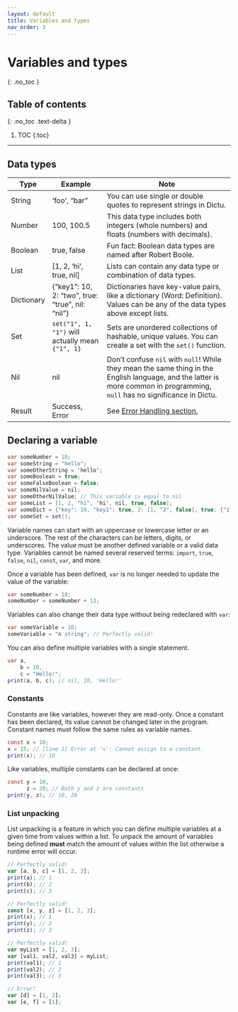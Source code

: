```yaml
---
layout: default
title: Variables and types
nav_order: 3
---
```


# Variables and types
{: .no_toc }

## Table of contents
{: .no_toc .text-delta }

1. TOC
{:toc}

---
## Data types

| Type | Example | Note |
| --- | --- | --- |
| String | ‘foo’, “bar” | You can use single or double quotes to represent strings in Dictu. |
| Number | 100, 100.5 | This data type includes both integers (whole numbers) and floats (numbers with decimals). |
| Boolean | true, false | Fun fact: Boolean data types are named after Robert Boole. |
| List | [1, 2, ‘hi’, true, nil] | Lists can contain any data type or combination of data types. |
| Dictionary | {“key1”: 10, 2: “two”, true: “true”, nil: “nil”} | Dictionaries have key-value pairs, like a dictionary (Word: Definition). Values can be any of the data types above except lists. |
| Set | `set("1", 1, "1")` will actually mean `{"1", 1}` | Sets are unordered collections of hashable, unique values. You can create a set with the `set()` function. |
| Nil | nil | Don’t confuse `nil` with `null`! While they mean the same thing in the English language, and the latter is more common in programming, `null` has no significance in Dictu. |
| Result | Success, Error | See [Error Handling section.](/docs/error-handling) |

## Declaring a variable

```cs
var someNumber = 10;
var someString = "hello";
var someOtherString = 'hello';
var someBoolean = true;
var someFalseBoolean = false;
var someNilValue = nil;
var someOtherNilValue; // This variable is equal to nil
var someList = [1, 2, "hi", 'hi', nil, true, false];
var someDict = {"key": 10, "key1": true, 2: [1, "2", false], true: {"1": 2}};
var someSet = set();
```

Variable names can start with an uppercase or lowercase letter or an underscore. The rest of the characters can be letters, digits, or underscores. The value must be another defined variable or a valid data type. Variables cannot be named several reserved terms: `import`, `true`, `false`, `nil`, `const`, `var`, and more.

Once a variable has been defined, `var` is no longer needed to update the value of the variable:
```cs
var someNumber = 10;
someNumber = someNumber + 13;
```

Variables can also change their data type without being redeclared with `var`:
```cs
var someVariable = 10;
someVariable = "A string"; // Perfectly valid!
```

You can also define multiple variables with a single statement.
```cs
var a,
    b = 10,
    c = "Hello!";
print(a, b, c); // nil, 10, 'Hello!'
```

### Constants

Constants are like variables, however they are read-only. Once a constant has been declared, its value cannot be changed later in the program. Constant names must follow the same rules as variable names.

```cs
const x = 10;
x = 15; // [line 1] Error at '=': Cannot assign to a constant.
print(x); // 10
```

Like variables, multiple constants can be declared at once:
```cs
const y = 10,
      z = 20; // Both y and z are constants
print(y, z); // 10, 20
```

### List unpacking

List unpacking is a feature in which you can define multiple variables at a given time from values within a list.
To unpack the amount of variables being defined **must** match the amount of values within the list otherwise a runtime error will occur.
```js
// Perfectly valid!
var [a, b, c] = [1, 2, 3];
print(a); // 1
print(b); // 2
print(c); // 3

// Perfectly valid!
const [x, y, z] = [1, 2, 3];
print(x); // 1
print(y); // 2
print(z); // 3

// Perfectly valid!
var myList = [1, 2, 3];
var [val1, val2, val3] = myList;
print(val1); // 1
print(val2); // 2
print(val3); // 3

// Error!
var [d] = [1, 2];
var [e, f] = [1];
```